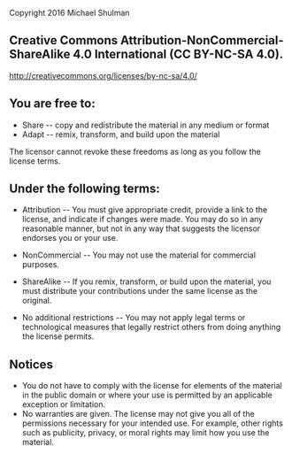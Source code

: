 Copyright 2016 Michael Shulman

## Creative Commons Attribution-NonCommercial-ShareAlike 4.0 International (CC BY-NC-SA 4.0).

<http://creativecommons.org/licenses/by-nc-sa/4.0/>

## You are free to:

* Share -- copy and redistribute the material in any medium or format
* Adapt -- remix, transform, and build upon the material

The licensor cannot revoke these freedoms as long as you follow the license terms.

## Under the following terms:

* Attribution -- You must give appropriate credit, provide a link to the license, and indicate if changes were made. You may do so in any reasonable manner, but not in any way that suggests the licensor endorses you or your use.

* NonCommercial -- You may not use the material for commercial purposes.

* ShareAlike -- If you remix, transform, or build upon the material, you must distribute your contributions under the same license as the original.

* No additional restrictions -- You may not apply legal terms or technological measures that legally restrict others from doing anything the license permits.

## Notices

* You do not have to comply with the license for elements of the material in the public domain or where your use is permitted by an applicable exception or limitation.
* No warranties are given. The license may not give you all of the permissions necessary for your intended use. For example, other rights such as publicity, privacy, or moral rights may limit how you use the material.

